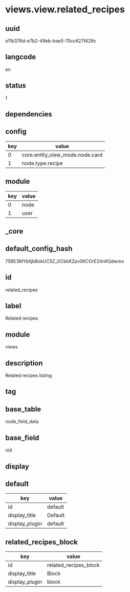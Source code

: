 # views.view.related_recipes

## uuid
e11b376d-e7b2-49eb-bae5-70cc627f429c

## langcode
en

## status
1

## dependencies

## config
|key|value|
|-|-|
|0|core.entity_view_mode.node.card|
|1|node.type.recipe|


## module
|key|value|
|-|-|
|0|node|
|1|user|


## _core

## default_config_hash
75BE3MYblIjbBokUC5Z_GCbkKZpv0KCOrE24nKQdwmo

## id
related_recipes

## label
Related recipes

## module
views

## description
Related recipes listing

## tag


## base_table
node_field_data

## base_field
nid

## display

## default
|key|value|
|-|-|
|id|default|
|display_title|Default|
|display_plugin|default|


## related_recipes_block
|key|value|
|-|-|
|id|related_recipes_block|
|display_title|Block|
|display_plugin|block|

